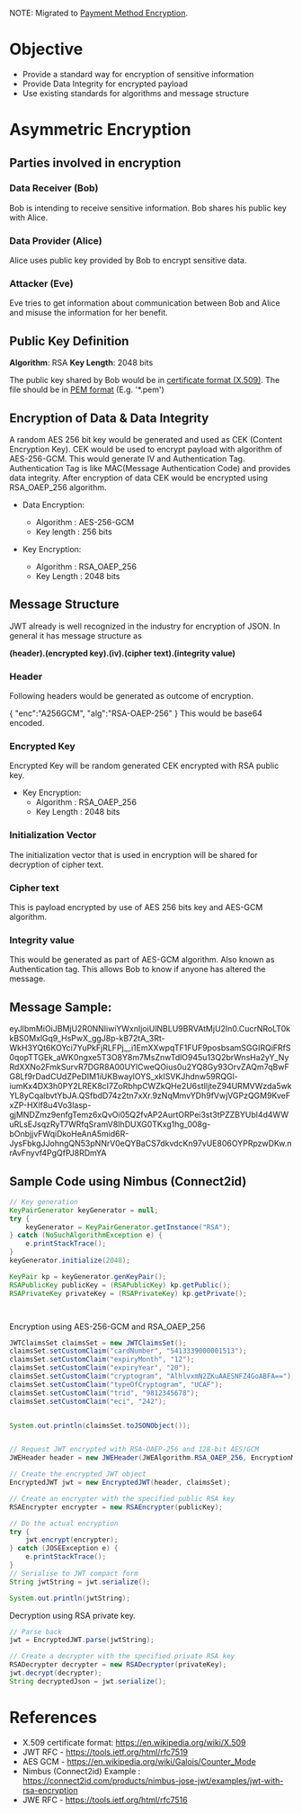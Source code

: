 NOTE: Migrated to [Payment Method Encryption](https://rawgit.com/w3c/webpayments-crypto/gh-pages/index.html).

# Objective

* Provide a standard way for encryption of sensitive information
* Provide Data Integrity for encrypted payload
* Use existing standards for algorithms and message structure

# Asymmetric Encryption

## **Parties involved in encryption**

### Data Receiver (Bob)

Bob is intending to receive sensitive information. Bob shares his public key with Alice.

### Data Provider (Alice)

Alice uses public key provided by Bob to encrypt sensitive data.

### Attacker (Eve)

Eve tries to get information about communication between Bob and Alice and misuse the information for her benefit.

## **Public Key Definition**

**Algorithm**: RSA
**Key Length**: 2048 bits

The public key shared by Bob would be in [certificate format (X.509)](https://en.wikipedia.org/wiki/X.509). The file should be in [PEM format](https://tools.ietf.org/html/rfc7468) (E.g. '*.pem')

## **Encryption of Data & Data Integrity**

A random AES 256 bit key would be generated and used as CEK (Content Encryption Key). CEK would be used to encrypt payload with algorithm of AES-256-GCM. This would generate IV and Authentication Tag. Authentication Tag is like MAC(Message Authentication Code) and provides data integrity. After encryption of data CEK would be encrypted using RSA_OAEP_256 algorithm.

* Data Encryption:
  * Algorithm : AES-256-GCM
  * Key length : 256 bits

* Key Encryption:
  * Algorithm : RSA_OAEP_256
  * Key Length : 2048 bits



## **Message Structure**

JWT already is well recognized in the industry for encryption of JSON.
In general it has message structure as

**(header).(encrypted key).(iv).(cipher text).(integrity value)**

### Header
Following headers would be generated as outcome of encryption.

{ "enc":"A256GCM",
  "alg":"RSA-OAEP-256"
}
This would be base64 encoded.

### Encrypted Key

Encrypted Key will be random generated CEK encrypted with RSA public key.

* Key Encryption:
  * Algorithm : RSA_OAEP_256
  * Key Length : 2048 bits

### Initialization Vector

The initialization vector that is used in encryption will be shared for decryption of cipher text.

### Cipher text

This is payload encrypted by use of AES 256 bits key and AES-GCM algorithm.

### Integrity value

This would be generated as part of AES-GCM algorithm. Also known as Authentication tag. This allows Bob to know if anyone has altered the message.

## Message Sample:

eyJlbmMiOiJBMjU2R0NNIiwiYWxnIjoiUlNBLU9BRVAtMjU2In0.CucrNRoLT0kkBS0MxlGq9_HsPwX_ggJ8p-kB72tA_3Rt-WkH3YQt6KOYci7YuPkFjRLFPj__i1EmXXwpqTF1FUF9posbsamSGGIRQiFRfS0qopTTGEk_aWK0ngxe5T3O8Y8m7MsZnwTdlO945u13Q2brWnsHa2yY_NyRdXXNo2FmkSurvR7DGR8A00UYlCweQOius0u2YQ8Gy93OrvZAQm7qBwFG8Lf9rDadCUdZPeDIM1iUKBwaylOYS_xkISVKJhdnw59RQGl-iumKx4DX3h0PY2LREK8cI7ZoRbhpCWZkQHe2U6stIljteZ94URMVWzda5wkYL8yCqalbvtYbJA.QSfbdD74z2tn7xXr.9zNqMmvYDh9fVwjVGPzQGM9KveFxZP-HXlf8u4Vo3lasp-gjMNDZmz9enfgTemz6xQvOi05Q2fvAP2AurtORPei3st3tPZZBYUbl4d4WWuRLsEJsqzRyT7WRfqSramV8IhDUXG0TKxg1hg_008g-bOnbjjvFWqiDkoHeAnA5mid6R-JysFbkgJJohngQN53pNNrV0eQYBaCS7dkvdcKn97vUE806OYPRpzwDKw.nrAvFnyvf4PgQfPJ8RDmYA

## Sample Code using Nimbus (Connect2id)

``` java
// Key generation
KeyPairGenerator keyGenerator = null;
try {
    keyGenerator = KeyPairGenerator.getInstance("RSA");
} catch (NoSuchAlgorithmException e) {
    e.printStackTrace();
}
keyGenerator.initialize(2048);

KeyPair kp = keyGenerator.genKeyPair();
RSAPublicKey publicKey = (RSAPublicKey) kp.getPublic();
RSAPrivateKey privateKey = (RSAPrivateKey) kp.getPrivate();




```

Encryption using AES-256-GCM and RSA_OAEP_256

```java
JWTClaimsSet claimsSet = new JWTClaimsSet();
claimsSet.setCustomClaim("cardNumber", "5413339000001513");
claimsSet.setCustomClaim("expiryMonth", "12");
claimsSet.setCustomClaim("expiryYear", "20");
claimsSet.setCustomClaim("cryptogram", "AlhlvxmN2ZKuAAESNFZ4GoABFA==");
claimsSet.setCustomClaim("typeOfCryptogram", "UCAF");
claimsSet.setCustomClaim("trid", "9812345678");
claimsSet.setCustomClaim("eci", "242");


System.out.println(claimsSet.toJSONObject());


// Request JWT encrypted with RSA-OAEP-256 and 128-bit AES/GCM
JWEHeader header = new JWEHeader(JWEAlgorithm.RSA_OAEP_256, EncryptionMethod.A256GCM);

// Create the encrypted JWT object
EncryptedJWT jwt = new EncryptedJWT(header, claimsSet);

// Create an encrypter with the specified public RSA key
RSAEncrypter encrypter = new RSAEncrypter(publicKey);

// Do the actual encryption
try {
    jwt.encrypt(encrypter);
} catch (JOSEException e) {
    e.printStackTrace();
}
// Serialise to JWT compact form
String jwtString = jwt.serialize();

System.out.println(jwtString);

```

Decryption using RSA private key.

```java
// Parse back
jwt = EncryptedJWT.parse(jwtString);

// Create a decrypter with the specified private RSA key
RSADecrypter decrypter = new RSADecrypter(privateKey);
jwt.decrypt(decrypter);
String decryptedJson = jwt.serialize();

```






# References

* X.509 certificate format: https://en.wikipedia.org/wiki/X.509
* JWT RFC - https://tools.ietf.org/html/rfc7519
* AES GCM - https://en.wikipedia.org/wiki/Galois/Counter_Mode
* Nimbus (Connect2id) Example : https://connect2id.com/products/nimbus-jose-jwt/examples/jwt-with-rsa-encryption
* JWE RFC - https://tools.ietf.org/html/rfc7516
